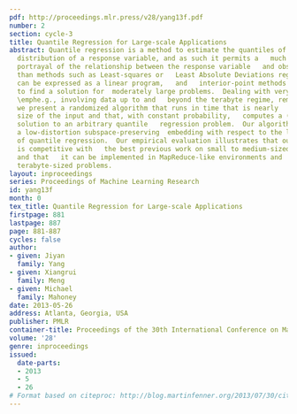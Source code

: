 ```yaml
---
pdf: http://proceedings.mlr.press/v28/yang13f.pdf
number: 2
section: cycle-3
title: Quantile Regression for Large-scale Applications
abstract: Quantile regression is a method to estimate the quantiles of the   conditional
  distribution of a response variable, and as such it permits a   much more accurate
  portrayal of the relationship between the response variable   and observed covariates
  than methods such as Least-squares or   Least Absolute Deviations regression.  It
  can be expressed as a linear program,   and   interior-point methods can be used
  to find a solution for  moderately large problems.  Dealing with very large problems,
  \emphe.g., involving data up to and   beyond the terabyte regime, remains a challenge.  Here,
  we present a randomized algorithm that runs in time that is nearly   linear in the
  size of the input and that, with constant probability,   computes a (1+ε) approximate
  solution to an arbitrary quantile   regression problem.  Our algorithm computes
  a low-distortion subspace-preserving  embedding with respect to the loss function
  of quantile regression.  Our empirical evaluation illustrates that our algorithm
  is competitive with   the best previous work on small to medium-sized problems,
  and that   it can be implemented in MapReduce-like environments and    applied to
  terabyte-sized problems.
layout: inproceedings
series: Proceedings of Machine Learning Research
id: yang13f
month: 0
tex_title: Quantile Regression for Large-scale Applications
firstpage: 881
lastpage: 887
page: 881-887
cycles: false
author:
- given: Jiyan
  family: Yang
- given: Xiangrui
  family: Meng
- given: Michael
  family: Mahoney
date: 2013-05-26
address: Atlanta, Georgia, USA
publisher: PMLR
container-title: Proceedings of the 30th International Conference on Machine Learning
volume: '28'
genre: inproceedings
issued:
  date-parts:
  - 2013
  - 5
  - 26
# Format based on citeproc: http://blog.martinfenner.org/2013/07/30/citeproc-yaml-for-bibliographies/
---
```

